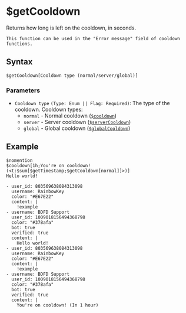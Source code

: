# $getCooldown
Returns how long is left on the cooldown, in seconds.

```admonish note
This function can be used in the "Error message" field of cooldown functions.
```

## Syntax
```
$getCooldown[Cooldown type (normal/server/global)]
```

### Parameters
- `Cooldown type` `(Type: Enum || Flag: Required)`: The type of the cooldown. Cooldown types:
  - `normal` - Normal cooldown ([`$cooldown`](./cooldown.md))
  - `server` - Server cooldown ([`$serverCooldown`](./serverCooldown.md))
  - `global` - Global cooldown ([`$globalCooldown`](./globalCooldown.md))

## Example
```
$nomention
$cooldown[1h;You're on cooldown! (<t:$sum[$getTimestamp;$getCooldown[normal]]>)]
Hello world!
```

``` discord yaml
- user_id: 803569638084313098
  username: RainbowKey
  color: "#E67E22"
  content: |
    !example
- username: BDFD Support
  user_id: 1009018156494368798
  color: "#378afa"
  bot: true
  verified: true
  content: |
    Hello world!
- user_id: 803569638084313098
  username: RainbowKey
  color: "#E67E22"
  content: |
    !example
- username: BDFD Support
  user_id: 1009018156494368798
  color: "#378afa"
  bot: true
  verified: true
  content: |
    You're on cooldown! (In 1 hour)
```
